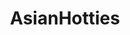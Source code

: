 ---
title: AsianHotties
crosslinks:
- NSFW_Hentai_n_Jav
- u_imguralbumbot
- JavDownloadCenter
- Dollywinks
- leotards
- funsizedasian
- Ai_Shinozaki
- asianbeauties
- nextdoorasians
- juicyasians
- Maria_Ozawa
- JavPreview
- NaoWakana
- BitJav
- asamisuicide
- ShionUtsunomiya
- SukiYuki
- lynnchu
- NSFW_Korea
- cutekorean
---